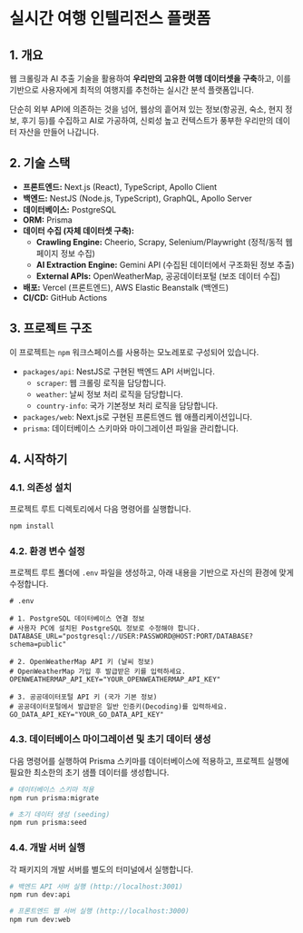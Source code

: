 # 실시간 여행 인텔리전스 플랫폼

## 1. 개요

웹 크롤링과 AI 추출 기술을 활용하여 **우리만의 고유한 여행 데이터셋을 구축**하고, 이를 기반으로 사용자에게 최적의 여행지를 추천하는 실시간 분석 플랫폼입니다.

단순히 외부 API에 의존하는 것을 넘어, 웹상의 흩어져 있는 정보(항공권, 숙소, 현지 정보, 후기 등)를 수집하고 AI로 가공하여, 신뢰성 높고 컨텍스트가 풍부한 우리만의 데이터 자산을 만들어 나갑니다.

## 2. 기술 스택

-   **프론트엔드:** Next.js (React), TypeScript, Apollo Client
-   **백엔드:** NestJS (Node.js, TypeScript), GraphQL, Apollo Server
-   **데이터베이스:** PostgreSQL
-   **ORM:** Prisma
-   **데이터 수집 (자체 데이터셋 구축):**
    -   **Crawling Engine:** Cheerio, Scrapy, Selenium/Playwright (정적/동적 웹 페이지 정보 수집)
    -   **AI Extraction Engine:** Gemini API (수집된 데이터에서 구조화된 정보 추출)
    -   **External APIs:** OpenWeatherMap, 공공데이터포털 (보조 데이터 수집)
-   **배포:** Vercel (프론트엔드), AWS Elastic Beanstalk (백엔드)
-   **CI/CD:** GitHub Actions

## 3. 프로젝트 구조

이 프로젝트는 `npm` 워크스페이스를 사용하는 모노레포로 구성되어 있습니다.

-   `packages/api`: NestJS로 구현된 백엔드 API 서버입니다.
    -   `scraper`: 웹 크롤링 로직을 담당합니다.
    -   `weather`: 날씨 정보 처리 로직을 담당합니다.
    -   `country-info`: 국가 기본정보 처리 로직을 담당합니다.
-   `packages/web`: Next.js로 구현된 프론트엔드 웹 애플리케이션입니다.
-   `prisma`: 데이터베이스 스키마와 마이그레이션 파일을 관리합니다.

## 4. 시작하기

### 4.1. 의존성 설치

프로젝트 루트 디렉토리에서 다음 명령어를 실행합니다.

```bash
npm install
```

### 4.2. 환경 변수 설정

프로젝트 루트 폴더에 `.env` 파일을 생성하고, 아래 내용을 기반으로 자신의 환경에 맞게 수정합니다.

```env
# .env

# 1. PostgreSQL 데이터베이스 연결 정보
# 사용자 PC에 설치된 PostgreSQL 정보로 수정해야 합니다.
DATABASE_URL="postgresql://USER:PASSWORD@HOST:PORT/DATABASE?schema=public"

# 2. OpenWeatherMap API 키 (날씨 정보)
# OpenWeatherMap 가입 후 발급받은 키를 입력하세요.
OPENWEATHERMAP_API_KEY="YOUR_OPENWEATHERMAP_API_KEY"

# 3. 공공데이터포털 API 키 (국가 기본 정보)
# 공공데이터포털에서 발급받은 일반 인증키(Decoding)를 입력하세요.
GO_DATA_API_KEY="YOUR_GO_DATA_API_KEY"
```

### 4.3. 데이터베이스 마이그레이션 및 초기 데이터 생성

다음 명령어를 실행하여 Prisma 스키마를 데이터베이스에 적용하고, 프로젝트 실행에 필요한 최소한의 초기 샘플 데이터를 생성합니다.

```bash
# 데이터베이스 스키마 적용
npm run prisma:migrate

# 초기 데이터 생성 (seeding)
npm run prisma:seed
```

### 4.4. 개발 서버 실행

각 패키지의 개발 서버를 별도의 터미널에서 실행합니다.

```bash
# 백엔드 API 서버 실행 (http://localhost:3001)
npm run dev:api

# 프론트엔드 웹 서버 실행 (http://localhost:3000)
npm run dev:web
